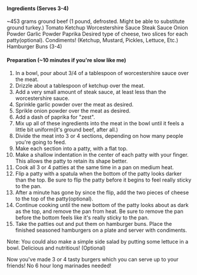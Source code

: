 #### Ingredients (Serves 3-4)
~453 grams ground beef (1 pound, defrosted. Might be able to substitute ground turkey.)
Tomato Ketchup
Worcestershire Sauce
Steak Sauce
Onion Powder
Garlic Powder
Paprika
Desired type of cheese, two slices for each patty(optional).
Condiments! (Ketchup, Mustard, Pickles, Lettuce, Etc.)
Hamburger Buns (3-4)
#### Preparation (~10 minutes if you're slow like me)
1. In a bowl, pour about 3/4 of a tablespoon of worcestershire sauce over the meat.
2. Drizzle about a tablespoon of ketchup over the meat.
3. Add a very small amount of steak sauce, at least less than the worcestershire sauce.
4. Sprinkle garlic powder over the meat as desired.
5. Sprikle onion powder over the meat as desired.
6. Add a dash of paprika for "zest".
7. Mix up all of these ingredients into the meat in the bowl until it feels a
little bit uniform(it's ground beef, after all.)
8. Divide the meat into 3 or 4 sections, depending on how many people you're
going to feed.
9. Make each section into a patty, with a flat top.
10. Make a shallow indentation in the center of each patty with your finger.
This allows the patty to retain its shape better.
11. Cook all 3 or 4 patties at the same time in a pan on medium heat.
12. Flip a patty with a spatula when the bottom of the patty looks darker than
the top. Be sure to flip the patty before it begins to feel really sticky to the pan.
13. After a minute has gone by since the flip, add the two pieces of cheese to
the top of the patty(optional).
14. Continue cooking until the new bottom of the patty looks about as dark as
the top, and remove the pan from heat. Be sure to remove the pan before the
bottom feels like it's really sticky to the pan.
15. Take the patties out and put them on hamburger buns. Place the finished
seasoned hamburgers on a plate and server with condiments.

Note: You could also make a simple side salad by putting some lettuce in a bowl.
Delicious and nutritious! (Optional)

Now you've made 3 or 4 tasty burgers which you can serve up to your friends! No 
6 hour long marinades needed!
